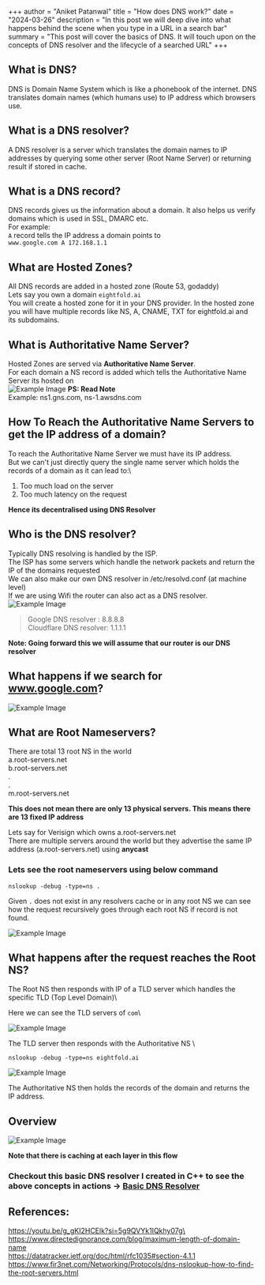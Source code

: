 +++
author = "Aniket Patanwal"
title = "How does DNS work?"
date = "2024-03-26"
description = "In this post we will deep dive into what happens behind the scene when you type in a URL in a search bar"
summary = "This post will cover the basics of DNS. It will touch upon on the concepts of DNS resolver and the lifecycle of a searched URL"
+++
## What is DNS?
DNS is Domain Name System which is like a phonebook of the internet. DNS translates domain names (which humans use) to IP address which browsers use.

## What is a DNS resolver?
A DNS resolver is a server which translates the domain names to IP addresses by querying some other server (Root Name Server) or returning result if stored in cache.

## What is a DNS record?
DNS records gives us the information about a domain. It also helps us verify domains which is used in SSL, DMARC etc.\
For example:\
`A` record tells the IP address a domain points to\
`www.google.com A 172.168.1.1`

## What are Hosted Zones?
All DNS records are added in a hosted zone (Route 53, godaddy)\
Lets say you own a domain `eightfold.ai`\
You will create a hosted zone for it in your DNS provider. In the hosted zone you will have multiple records like NS, A, CNAME, TXT
for eightfold.ai and its subdomains.

## What is Authoritative Name Server?
Hosted Zones are served via **Authoritative Name Server**. \
For each domain a NS record is added which tells the Authoritative Name Server its hosted on\
![Example Image](/blog/images/ns-record.png)
**PS: Read Note**\
Example: ns1.gns.com, ns-1.awsdns.com

## How To Reach the Authoritative Name Servers to get the IP address of a domain?
To reach the Authoritative Name Server we must have its IP address. \
But we can't just directly query the single name server which holds the records of a domain as it can lead to:\
1. Too much load on the server
2. Too much latency on the request

**Hence its decentralised using DNS Resolver**


## Who is the DNS resolver?
Typically DNS resolving is handled by the ISP.\
The ISP has some servers which handle the network packets and return the IP of the domains requested\
We can also make our own DNS resolver in /etc/resolvd.conf (at machine level)\
If we are using Wifi the router can also act as a DNS resolver.\
![Example Image](/blog/images/dns-base.png)

>Google DNS resolver : 8.8.8.8\
>Cloudflare DNS resolver: 1.1.1.1


**Note: Going forward this we will assume that our router is our DNS resolver**

## What happens if we search for www.google.com?

![Example Image](/blog/images/root-ns.png)

## What are Root Nameservers?
There are total 13 root NS in the world\
a.root-servers.net\
b.root-servers.net\
.\
.\
m.root-servers.net

**This does not mean there are only 13 physical servers. This means there are 13 fixed IP address**

Lets say for Verisign which owns a.root-servers.net\
There are multiple servers around the world but they advertise the same IP address (a.root-servers.net) using **anycast**

### Lets see the root nameservers using below command
```
nslookup -debug -type=ns .
```
Given `.` does not exist in any resolvers cache or in any root NS we can see how the request recursively goes through each root NS if record is not found.

![Example Image](/blog/images/nslookup-debug-root.png)


## What happens after the request reaches the Root NS?
The Root NS then responds with IP of a TLD server which handles the specific TLD (Top Level Domain)\

Here we can see the  TLD servers of `com`\

![Example Image](/blog/images/nslookup-debug-com.png)


The TLD server then responds with the Authoritative NS \

```
nslookup -debug -type=ns eightfold.ai
```
![Example Image](/blog/images/nslookupfinal.png)

The Authoritative NS then holds the records of the domain and returns the IP address.


## Overview
![Example Image](/blog/images/overview.png)

**Note that there is caching at each layer in this flow**

### Checkout this basic DNS resolver I created in C++ to see the above concepts in actions -> [Basic DNS Resolver](https://github.com/medntknw/DNSResolver)


## References:
https://youtu.be/g_gKI2HCElk?si=5g9QVYk1IQkhy07g\
https://www.directedignorance.com/blog/maximum-length-of-domain-name \
https://datatracker.ietf.org/doc/html/rfc1035#section-4.1.1 \
https://www.fir3net.com/Networking/Protocols/dns-nslookup-how-to-find-the-root-servers.html

